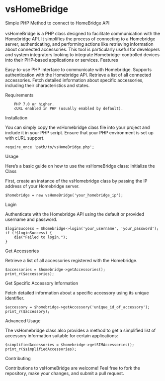 # vsHomeBridge
Simple PHP Method to connect to HomeBridge API
<br><br>
vsHomeBridge is a PHP class designed to facilitate communication with the Homebridge API. It simplifies the process of connecting to a Homebridge server, authenticating, and performing actions like retrieving information about connected accessories. This tool is particularly useful for developers and system integrators looking to integrate Homebridge-controlled devices into their PHP-based applications or services.
Features

Easy-to-use PHP interface to communicate with Homebridge.
Supports authentication with the Homebridge API.
Retrieve a list of all connected accessories.
Fetch detailed information about specific accessories, including their characteristics and states.

Requirements
```
    PHP 7.0 or higher.
    cURL enabled in PHP (usually enabled by default).
```

Installation

You can simply copy the vsHomebridge class file into your project and include it in your PHP script. Ensure that your PHP environment is set up with cURL support.

```
require_once 'path/to/vsHomeBridge.php';
```

Usage

Here’s a basic guide on how to use the vsHomeBridge class:
Initialize the Class

First, create an instance of the vsHomebridge class by passing the IP address of your Homebridge server.

```
$homebridge = new vsHomeBridge('your_homebridge_ip');
```

Login

Authenticate with the Homebridge API using the default or provided username and password.

```
$loginSuccess = $homebridge->login('your_username', 'your_password');
if (!$loginSuccess) {
    die("Failed to login.");
}
```

Get Accessories

Retrieve a list of all accessories registered with the Homebridge.

```
$accessories = $homebridge->getAccessories();
print_r($accessories);
```

Get Specific Accessory Information

Fetch detailed information about a specific accessory using its unique identifier.

```
$accessory = $homebridge->getAccessory('unique_id_of_accessory');
print_r($accessory);
```

Advanced Usage

The vsHomebridge class also provides a method to get a simplified list of accessory information suitable for certain applications:

```
$simplifiedAccessories = $homebridge->getSIMAccessories();
print_r($simplifiedAccessories);
```

Contributing

Contributions to vsHomeBridge are welcome! Feel free to fork the repository, make your changes, and submit a pull request.

